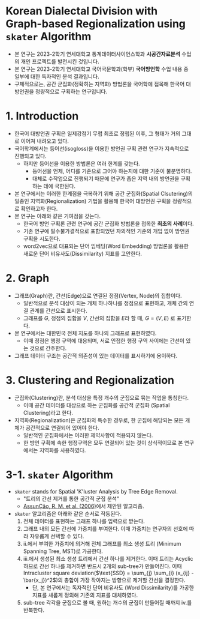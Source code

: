 # Korean Dialectal Division with Graph-based Regionalization using $\texttt{skater}$ Algorithm
* 본 연구는 2023-2학기 연세대학교 통계데이터사이언스학과 **시공간자료분석** 수업의 개인 프로젝트를 발전시킨 것입니다.
* 본 연구는 2023-2학기 연세대학교 국어국문학과(학부) **국어방언학** 수업 내용 중 일부에 대한 독자적인 분석 결과입니다.
* 구체적으로는, 공간 군집화(정확히는 지역화) 방법론을 국어학에 접목해 한국어 대방언권을 정량적으로 구획하는 연구입니다.


# 1. Introduction
* 한국어 대방언권 구획은 일제강점기 무렵 최초로 정립된 이후, 그 형태가 거의 그대로 이어져 내려오고 있다.
* 국어학계에서는 등어선(isogloss)을 이용한 방언권 구획 관련 연구가 지속적으로 진행되고 있다.
  * 하지만 등어선을 이용한 방법론은 여러 한계를 갖는다.
    * 등어선을 언제, 어디를 기준으로 그어야 하는지에 대한 기준이 불분명하다.
    * 대체로 수작업으로 진행되기 때문에 연구가 좁은 지역 내의 방언권을 구획하는 데에 국한된다.
* 본 연구에서는 이러한 한계점을 극복하기 위해 공간 군집화(Spatial Clsutering)의 일종인 지역화(Regionalization) 기법을 활용해 한국어 대방언권 구획을 정량적으로 확인하고자 한다.
* 본 연구는 아래와 같은 기여점을 갖는다.
  * 한국어 방언 구획론 관련 연구에 공간 군집화 방법론을 접목한 **최초의 사례**이다.
  * 기존 연구에 필수불가결적으로 포함되었던 자의적인 기준의 개입 없이 방언권 구획을 시도한다.
  * word2vec으로 대표되는 단어 임베딩(Word Embedding) 방법론을 활용한 새로운 단어 비유사도(Dissimilarity) 지표를 고안한다.

# 2. Graph
* 그래프(Graph)란, 간선(Edge)으로 연결된 정점(Vertex, Node)의 집합이다.
  * 일반적으로 분석 대상이 되는 개체 하나하나를 정점으로 표현하고, 개체 간의 연결 관계를 간선으로 표시한다.
  * 그래프를 $G$, 정점의 집합을 $V$, 간선의 집합을 $E$라 할 때, $G=(V,E)$ 로 표기한다.
* 본 연구에서는 대한민국 전체 지도를 하나의 그래프로 표현하였다.
  * 이때 정점은 행정 구역에 대응되며, 서로 인접한 행정 구역 사이에는 간선이 있는 것으로 간주한다.
* 그래프 데이터 구조는 공간적 의존성이 있는 데이터를 표시하기에 용이하다.

# 3. Clustering and Regionalization
* 군집화(Clustering)란, 분석 대상을 특정 개수의 군집으로 묶는 작업을 통칭한다.
  * 이때 공간 데이터를 대상으로 하는 군집화를 공간적 군집화 (Spatial Clustering)라고 한다.
* 지역화(Regionalization)은 군집화의 특수한 경우로, 한 군집에 해당되는 모든 개체가 공간적으로 연결되어 있어야 한다.
  * 일반적인 군집화에서는 이러한 제약사항이 적용되지 않는다.
  * 한 방언 구획에 속한 행정구역은 모두 연결되어 있는 것이 상식적이므로 본 연구에서는 지역화를 사용하였다.

# 3-1. $\texttt{skater}$ Algorithm
* $\texttt{skater}$ stands for Spatial 'K'luster Analysis by Tree Edge Removal.
  * "트리의 간선 제거를 통한 공간적 군집 분석"
  * [AssunÇão, R. M. et al. (2006)](https://www.tandfonline.com/doi/abs/10.1080/13658810600665111)에서 제안된 알고리즘.
* $\texttt{skater}$ 알고리즘은 아래와 같은 순서로 작동된다.
  1. 전체 데이터를 표현하는 그래프 하나를 입력으로 받는다.
  2. 그래프 내의 모든 간선에 가중치를 부여한다. 이때 가중치는 연구자의 선호에 따라 자유롭게 선택할 수 있다.
  3. ii.에서 부여한 가중치에 의거해 전체 그래프를 최소 생성 트리 (Minimum Spanning Tree, MST)로 가공한다.
  4. iii.에서 생성된 최소 생성 트리에서 간선 하나를 제거한다. 이때 트리는 Acyclic하므로 간선 하나를 제거하면 반드시 2개의 sub-tree가 만들어진다.
     이때 Intracluster square deviation($\text{SSD} = \sum_{j} \sum_{i} (x_{ij} - \bar{x_j})^2$)의 총합이 가장 작아지는 방향으로 제거할 간선을 결정한다.
     * 단, 본 연구에서는 독자적인 단어 비유사도 (Word Dissimilarity)를 가공한 지표를 새롭게 정의해 기존의 지표를 대체하였다. 
  5. sub-tree 각각을 군집으로 볼 때, 원하는 개수의 군집이 만들어질 때까지 iv.를 반복한다.
